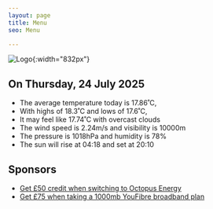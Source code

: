 ```yaml
---
layout: page
title: Menu
seo: Menu

---
```


![Logo](/images/logo.jpg){:width="832px"}

<!-- weather_marker starts -->
## On Thursday, 24 July 2025

- The average temperature today is 17.86˚C,
- With highs of 18.3˚C and lows of 17.6˚C,
- It may feel like 17.74˚C with overcast clouds
- The wind speed is 2.24m/s and visibility is 10000m
- The pressure is 1018hPa and humidity is 78%
- The sun will rise at 04:18 and set at 20:10

<!-- weather_marker ends -->

## Sponsors

- [Get £50 credit when switching to Octopus Energy](https://bit.ly/3oD1nnS)
- [Get £75 when taking a 1000mb YouFibre broadband plan](https://aklam.io/91zWhU?)

